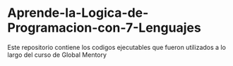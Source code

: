# Aprende-la-Logica-de-Programacion-con-7-Lenguajes

Este repositorio contiene los codigos ejecutables que fueron utilizados a lo largo del curso de Global Mentory
